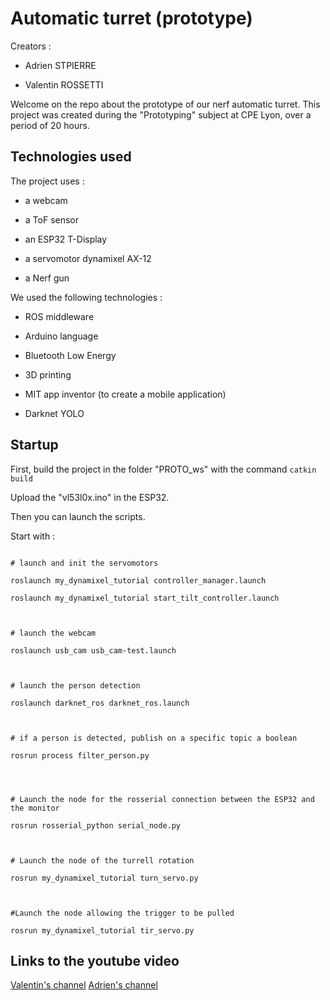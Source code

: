 ﻿
# Automatic turret (prototype)

  

Creators :

- Adrien STPIERRE

- Valentin ROSSETTI

  

Welcome on the repo about the prototype of our nerf automatic turret. This project was created during the "Prototyping" subject at CPE Lyon, over a period of 20 hours.

  

## Technologies used

The project uses :

- a webcam

- a ToF sensor

- an ESP32 T-Display

- a servomotor dynamixel AX-12

- a Nerf gun

  

We used the following technologies :

- ROS middleware

- Arduino language

- Bluetooth Low Energy

- 3D printing

- MIT app inventor (to create a mobile application)

- Darknet YOLO

  

## Startup

First, build the project in the folder "PROTO_ws" with the command `catkin build`

  

Upload the "vl53l0x.ino" in the ESP32.

  
  

Then you can launch the scripts.

Start with :

```

# launch and init the servomotors

roslaunch my_dynamixel_tutorial controller_manager.launch

roslaunch my_dynamixel_tutorial start_tilt_controller.launch

  

# launch the webcam

roslaunch usb_cam usb_cam-test.launch

  

# launch the person detection

roslaunch darknet_ros darknet_ros.launch

  

# if a person is detected, publish on a specific topic a boolean

rosrun process filter_person.py

  
  

# Launch the node for the rosserial connection between the ESP32 and the monitor

rosrun rosserial_python serial_node.py

  

# Launch the node of the turrell rotation

rosrun my_dynamixel_tutorial turn_servo.py

  

#Launch the node allowing the trigger to be pulled

rosrun my_dynamixel_tutorial tir_servo.py 

```

## Links to the youtube video
[Valentin's channel](https://youtu.be/gz8jxxPj0K0)
[Adrien's channel](https://youtu.be/nG4EB50BXwI)
